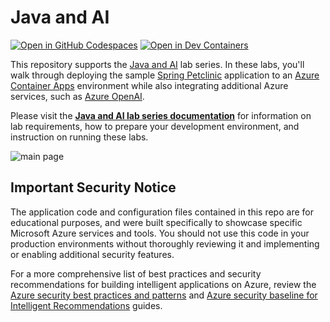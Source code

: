 # Java and AI

[![Open in GitHub Codespaces](https://github.com/codespaces/badge.svg)](https://codespaces.new/Azure-Samples/java-on-aca)
[![Open in Dev Containers](https://img.shields.io/static/v1?style=for-the-badge&label=Dev%20Containers&message=Open&color=blue&logo=visualstudiocode)](https://vscode.dev/redirect?url=vscode://ms-vscode-remote.remote-containers/cloneInVolume?url=https://github.com/azure-samples/java-on-aca)

This repository supports the [Java and AI](https://azure-samples.github.io/java-on-aca/) lab series. In these labs, you'll walk through deploying the sample [Spring Petclinic](https://github.com/Azure-Samples/java-on-aca/tree/main/src) application to an [Azure Container Apps](https://learn.microsoft.com/azure/container-apps/overview) environment while also integrating additional Azure services, such as [Azure OpenAI](https://learn.microsoft.com/en-us/azure/ai-services/openai/overview).

Please visit the [**Java and AI lab series documentation**](https://azure-samples.github.io/java-on-aca/) for information on lab requirements, how to prepare your development environment, and instruction on running these labs. 

![main page](./images/api-gateway-main.png)

## Important Security Notice

The application code and configuration files contained in this repo are for educational purposes, and were built specifically to showcase specific Microsoft Azure services and tools. You should not use this code in your production environments without thoroughly reviewing it and implementing or enabling additional security features.

For a more comprehensive list of best practices and security recommendations for building intelligent applications on Azure, review the [Azure security best practices and patterns](https://learn.microsoft.com/en-us/azure/security/fundamentals/best-practices-and-patterns) and [Azure security baseline for Intelligent Recommendations](https://learn.microsoft.com/en-us/security/benchmark/azure/baselines/intelligent-recommendations-security-baseline) guides.
